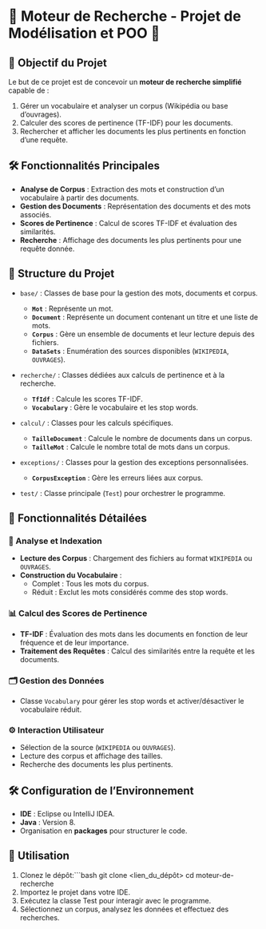 # 🚀 Moteur de Recherche - Projet de Modélisation et POO 📖

## 📌 Objectif du Projet

Le but de ce projet est de concevoir un **moteur de recherche simplifié** capable de :
1. Gérer un vocabulaire et analyser un corpus (Wikipédia ou base d’ouvrages).
2. Calculer des scores de pertinence (TF-IDF) pour les documents.
3. Rechercher et afficher les documents les plus pertinents en fonction d’une requête.

## 🛠️ Fonctionnalités Principales

- **Analyse de Corpus** : Extraction des mots et construction d’un vocabulaire à partir des documents.
- **Gestion des Documents** : Représentation des documents et des mots associés.
- **Scores de Pertinence** : Calcul de scores TF-IDF et évaluation des similarités.
- **Recherche** : Affichage des documents les plus pertinents pour une requête donnée.

## 📁 Structure du Projet

- `base/` : Classes de base pour la gestion des mots, documents et corpus.
  - **`Mot`** : Représente un mot.
  - **`Document`** : Représente un document contenant un titre et une liste de mots.
  - **`Corpus`** : Gère un ensemble de documents et leur lecture depuis des fichiers.
  - **`DataSets`** : Enumération des sources disponibles (`WIKIPEDIA`, `OUVRAGES`).

- `recherche/` : Classes dédiées aux calculs de pertinence et à la recherche.
  - **`TfIdf`** : Calcule les scores TF-IDF.
  - **`Vocabulary`** : Gère le vocabulaire et les stop words.

- `calcul/` : Classes pour les calculs spécifiques.
  - **`TailleDocument`** : Calcule le nombre de documents dans un corpus.
  - **`TailleMot`** : Calcule le nombre total de mots dans un corpus.

- `exceptions/` : Classes pour la gestion des exceptions personnalisées.
  - **`CorpusException`** : Gère les erreurs liées aux corpus.

- `test/` : Classe principale (`Test`) pour orchestrer le programme.

## 📜 Fonctionnalités Détailées

### 🔎 Analyse et Indexation
- **Lecture des Corpus** : Chargement des fichiers au format `WIKIPEDIA` ou `OUVRAGES`.
- **Construction du Vocabulaire** :
  - Complet : Tous les mots du corpus.
  - Réduit : Exclut les mots considérés comme des stop words.

### 📊 Calcul des Scores de Pertinence
- **TF-IDF** : Évaluation des mots dans les documents en fonction de leur fréquence et de leur importance.
- **Traitement des Requêtes** : Calcul des similarités entre la requête et les documents.

### 🗂️ Gestion des Données
- Classe `Vocabulary` pour gérer les stop words et activer/désactiver le vocabulaire réduit.

### ⚙️ Interaction Utilisateur
- Sélection de la source (`WIKIPEDIA` ou `OUVRAGES`).
- Lecture des corpus et affichage des tailles.
- Recherche des documents les plus pertinents.

## 🛠️ Configuration de l’Environnement

- **IDE** : Eclipse ou IntelliJ IDEA.
- **Java** : Version 8.
- Organisation en **packages** pour structurer le code.

## 🚀 Utilisation

1. Clonez le dépôt:```bash
   git clone <lien_du_dépôt>
   cd moteur-de-recherche
2. Importez le projet dans votre IDE.
3. Exécutez la classe Test pour interagir avec le programme.
4. Sélectionnez un corpus, analysez les données et effectuez des recherches.







